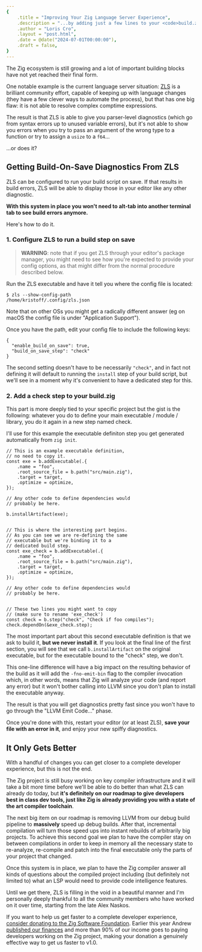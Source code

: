```yaml
---
{
    .title = "Improving Your Zig Language Server Experience",
    .description = "...by adding just a few lines to your <code>build.zig</code>",
    .author = "Loris Cro",
    .layout = "post.html",
    .date = @date("2024-07-01T00:00:00"),
    .draft = false,
}
---
```


The Zig ecosystem is still growing and a lot of important building blocks have not yet reached their final form. 

One notable example is the current language server situation: [ZLS](https://github.com/zigtools/zls) is a brilliant community effort, capable of keeping up with language changes (they have a few clever ways to automate the process), but that has one big flaw: it is not able to resolve complex comptime expressions.

The result is that ZLS is able to give you parser-level diagnostics (which go from syntax errors up to unused variable errors), but it's not able to show you errors when you try to pass an argument of the wrong type to a function or try to assign a `usize` to a `f64`...

...or does it?


## Getting Build-On-Save Diagnostics From ZLS

ZLS can be configured to run your build script on save. If that results in build errors, ZLS will be able to display those in your editor like any other diagnostic.


**With this system in place you won't need to alt-tab into another terminal tab to see build errors anymore.** 

Here's how to do it.

### 1. Configure ZLS to run a build step on save

<span style="height: 10px;"></span>
> **WARNING**: note that if you get ZLS through your editor's package manager, you might need to see how you're expected to provide your config options, as that might differ from the normal procedure described below.

Run the ZLS executable and have it tell you where the config file is located:

```
$ zls --show-config-path
/home/kristoff/.config/zls.json
```

Note that on other OSs you might get a radically different answer (eg on macOS the config file is under "Application Support").

Once you have the path, edit your config file to include the following keys:

```zig
{
  "enable_build_on_save": true,
  "build_on_save_step": "check"
}
```
The second setting doesn't have to be necessarily `"check"`, and in fact not defining it will default to running the `install` step of your build script, but we'll see in a moment why it's convenient to have a dedicated step for this.


### 2. Add a check step to your build.zig

This part is more deeply tied to your specific project but the gist is the following: whatever you do to define your main executable / module / library, you do it again in a new step named check.

I'll use for this example the executable definiton step you get generated automatically from `zig init`.

```zig
// This is an example executable definition, 
// no need to copy it.
const exe = b.addExecutable(.{
    .name = "foo",
    .root_source_file = b.path("src/main.zig"),
    .target = target,
    .optimize = optimize,
});

// Any other code to define dependencies would 
// probably be here.

b.installArtifact(exe);


// This is where the interesting part begins.
// As you can see we are re-defining the same
// executable but we're binding it to a 
// dedicated build step.
const exe_check = b.addExecutable(.{
    .name = "foo",
    .root_source_file = b.path("src/main.zig"),
    .target = target,
    .optimize = optimize,
});

// Any other code to define dependencies would 
// probably be here.


// These two lines you might want to copy
// (make sure to rename 'exe_check')
const check = b.step("check", "Check if foo compiles");
check.dependOn(&exe_check.step);
```

The most important part about this second executable definition is
that we ask to build it, **but we never install it**. If you look at
the final line of the first section, you will see that we call `b.installArtifact` on the original executable, but for the executable bound to the "check" step, we don't.

This one-line difference will have a big impact on the resulting behavior of the build as it will add the `-fno-emit-bin` flag to the compiler invocation which, in other words, means that Zig will analyze your code (and report any error) but it won't bother calling into LLVM since you don't plan to install the executable anyway.

The result is that you will get diagnostics pretty fast since you won't have to go through the "LLVM Emit Code..." phase.

Once you're done with this, restart your editor (or at least ZLS), **save your file with an error in it**, and enjoy your new spiffy diagnostics.

## It Only Gets Better

With a handful of changes you can get closer to a complete developer experience, but this is not the end.

The Zig project is still busy working on key compiler infrastructure and it will take a bit more time before we'll be able to do better than what ZLS can already do today, but **it's definitely on our roadmap to give developers best in class dev tools, just like Zig is already providing you with a state of the art compiler toolchain**.

The next big item on our roadmap is removing LLVM from our debug build pipeline to **massively** speed up debug builds. After that, incremental compilation will turn those speed ups into instant rebuilds of arbitrarily big projects. To achieve this second goal we plan to have the compiler stay on between compilations in order to keep in memory all the necessary state to re-analyze, re-compile and patch into the final executable only the parts of your project that changed.

Once this system is in place, we plan to have the Zig compiler answer all kinds of questions about the compiled project including (but definitely not limited to) what an LSP would need to provide code intelligence features.

Until we get there, ZLS is filling in the void in a beautiful manner and I'm personally deeply thankful to all the community members who have worked on it over time, starting from the late Alex Naskos.

If you want to help us get faster to a complete developer experience, [consider donating to the Zig Software Foundation](https://ziglang.org/zsf/). Earlier this year Andrew [published our finances](https://ziglang.org/news/2024-financials/) and more than 90% of our income goes to paying developers working on the Zig project, making your donation a genuinely effective way to get us faster to v1.0.
